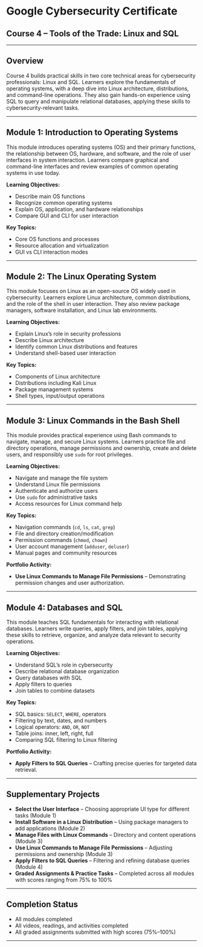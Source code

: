 # Google Cybersecurity Certificate  
## Course 4 – Tools of the Trade: Linux and SQL  

---

## Overview  
Course 4 builds practical skills in two core technical areas for cybersecurity professionals: Linux and SQL. Learners explore the fundamentals of operating systems, with a deep dive into Linux architecture, distributions, and command-line operations. They also gain hands-on experience using SQL to query and manipulate relational databases, applying these skills to cybersecurity-relevant tasks.  

---

## Module 1: Introduction to Operating Systems  
This module introduces operating systems (OS) and their primary functions, the relationship between OS, hardware, and software, and the role of user interfaces in system interaction. Learners compare graphical and command-line interfaces and review examples of common operating systems in use today.  

**Learning Objectives:**  
- Describe main OS functions  
- Recognize common operating systems  
- Explain OS, application, and hardware relationships  
- Compare GUI and CLI for user interaction  

**Key Topics:**  
- Core OS functions and processes  
- Resource allocation and virtualization  
- GUI vs CLI interaction modes  

---

## Module 2: The Linux Operating System  
This module focuses on Linux as an open-source OS widely used in cybersecurity. Learners explore Linux architecture, common distributions, and the role of the shell in user interaction. They also review package managers, software installation, and Linux lab environments.  

**Learning Objectives:**  
- Explain Linux’s role in security professions  
- Describe Linux architecture  
- Identify common Linux distributions and features  
- Understand shell-based user interaction  

**Key Topics:**  
- Components of Linux architecture  
- Distributions including Kali Linux  
- Package management systems  
- Shell types, input/output operations  

---

## Module 3: Linux Commands in the Bash Shell  
This module provides practical experience using Bash commands to navigate, manage, and secure Linux systems. Learners practice file and directory operations, manage permissions and ownership, create and delete users, and responsibly use `sudo` for root privileges.  

**Learning Objectives:**  
- Navigate and manage the file system  
- Understand Linux file permissions  
- Authenticate and authorize users  
- Use `sudo` for administrative tasks  
- Access resources for Linux command help  

**Key Topics:**  
- Navigation commands (`cd`, `ls`, `cat`, `grep`)  
- File and directory creation/modification  
- Permission commands (`chmod`, `chown`)  
- User account management (`adduser`, `deluser`)  
- Manual pages and community resources  

**Portfolio Activity:**  
- **Use Linux Commands to Manage File Permissions** – Demonstrating permission changes and user authorization.  

---

## Module 4: Databases and SQL  
This module teaches SQL fundamentals for interacting with relational databases. Learners write queries, apply filters, and join tables, applying these skills to retrieve, organize, and analyze data relevant to security operations.  

**Learning Objectives:**  
- Understand SQL’s role in cybersecurity  
- Describe relational database organization  
- Query databases with SQL  
- Apply filters to queries  
- Join tables to combine datasets  

**Key Topics:**  
- SQL basics: `SELECT`, `WHERE`, operators  
- Filtering by text, dates, and numbers  
- Logical operators: `AND`, `OR`, `NOT`  
- Table joins: inner, left, right, full  
- Comparing SQL filtering to Linux filtering  

**Portfolio Activity:**  
- **Apply Filters to SQL Queries** – Crafting precise queries for targeted data retrieval.  

---

## Supplementary Projects  
- **Select the User Interface** – Choosing appropriate UI type for different tasks (Module 1)  
- **Install Software in a Linux Distribution** – Using package managers to add applications (Module 2)  
- **Manage Files with Linux Commands** – Directory and content operations (Module 3)  
- **Use Linux Commands to Manage File Permissions** – Adjusting permissions and ownership (Module 3)  
- **Apply Filters to SQL Queries** – Filtering and refining database queries (Module 4)  
- **Graded Assignments & Practice Tasks** – Completed across all modules with scores ranging from 75% to 100%  

---

## Completion Status  
- All modules completed  
- All videos, readings, and activities completed  
- All graded assignments submitted with high scores (75%–100%)  

---
